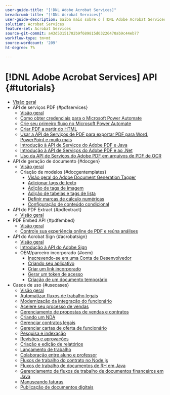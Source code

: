 ```yaml
---
user-guide-title: "[!DNL Adobe Acrobat Services]"
breadcrumb-title: "[!DNL Acrobat Services]"
user-guide-description: Saiba mais sobre o [!DNL Adobe Acrobat Services]
solution: Acrobat Services
feature-set: Acrobat Services
source-git-commit: a43d53151702b9f689815d03226470ab9c44eb77
workflow-type: tm+mt
source-wordcount: '209'
ht-degree: 7%

---
```



# [!DNL Adobe Acrobat Services] API {#tutorials}

+ [Visão geral](overview.md)
+ API de serviços PDF {#pdfservices}
   + [Visão geral](pdfservices/overview-pdfservices.md)
   + [Como obter credenciais para o Microsoft Power Automate](pdfservices/getting-credentials-power-automate.md)
   + [Crie seu primeiro fluxo no Microsoft Power Automate](pdfservices/create-workflow-power-automate.md)
   + [Criar PDF a partir do HTML](pdfservices/createpdffromhtml.md)
   + [Usar a API de Serviços de PDF para exportar PDF para Word, PowerPoint e muito mais](pdfservices/exportpdf.md)
   + [Introdução à API de Serviços do Adobe PDF e Java](pdfservices/gettingstartedjava.md)
   + [Introdução à API de Serviços do Adobe PDF e ao .Net](pdfservices/gettingstartednet.md)
   + [Uso da API de Serviços do Adobe PDF em arquivos de PDF de OCR](pdfservices/ocr.md)
+ API de geração de documento {#docgen}
   + [Visão geral](docgen/overview-docgen.md)
   + Criação de modelos {#docgentemplates}
      + [Visão geral do Adobe Document Generation Tagger](docgen/taggeroverview.md)
      + [Adicionar tags de texto](docgen/taggeraddtexttags.md)
      + [Adição de tags de imagem](docgen/taggeraddimagetags.md)
      + [Adição de tabelas e tags de lista](docgen/taggertables.md)
      + [Definir marcas de cálculo numéricas](docgen/taggercalculations.md)
      + [Configuração de conteúdo condicional](docgen/taggerconditional.md)
+ API do PDF Extract {#pdfextract}
   + [Visão geral](pdfextract/overview-extract.md)
+ PDF Embed API {#pdfembed}
   + [Visão geral](pdfembed/overview-embed.md)
   + [Controle sua experiência online de PDF e reúna análises](pdfembed/controlpdfexperience.md)
+ API do Acrobat Sign {#acrobatsign}
   + [Visão geral](acrobatsign/overview-sign.md)
   + [Introdução à API do Adobe Sign](acrobatsign/signapi.md)
   + OEM/parceiro incorporado {#oem}
      + [Inscrevendo-se em uma Conta de Desenvolvedor](acrobatsign/sign-up-developer-account.md)
      + [Criando seu aplicativo](acrobatsign/creating-your-application.md)
      + [Criar um link incorporado](acrobatsign/creating-an-embed-link.md)
      + [Gerar um token de acesso](acrobatsign/generating-an-access-token.md)
      + [Criação de um documento temporário](acrobatsign/creating-a-transient-document.md)
+ Casos de uso {#usecases}
   + [Visão geral](usecases/overview-usecases.md)
   + [Automatizar fluxos de trabalho legais](usecases/automatelegalworkflows.md)
   + [Modernização da integração do funcionário](usecases/employeeonboarding.md)
   + [Acelere seu processo de vendas](usecases/acceleratesales.md)
   + [Gerenciamento de propostas de vendas e contratos](usecases/sales.md)
   + [Criando um NDA](usecases/nda.md)
   + [Gerenciar contratos legais](usecases/legal.md)
   + [Gerenciar cartas de oferta de funcionário](usecases/offer.md)
   + [Pesquisa e indexação](usecases/searching.md)
   + [Revisões e aprovações](usecases/reviews.md)
   + [Criação e edição de relatórios](usecases/reportcreation.md)
   + [Lançamento de trabalho](usecases/jobposting.md)
   + [Colaboração entre aluno e professor](usecases/educationcollab.md)
   + [Fluxos de trabalho do contrato no Node.js](usecases/AgreementWorkflowsNodejs.md)
   + [Fluxos de trabalho de documentos de RH em Java](usecases/HRAgreementWorkflowsJava.md)
   + [Gerenciamento de fluxos de trabalho de documentos financeiros em Java](usecases/FinanceWorkflowsJava.md)
   + [Manuseando faturas](usecases/invoices.md)
   + [Publicação de documentos digitais](usecases/ddppdfembedapi.md)

